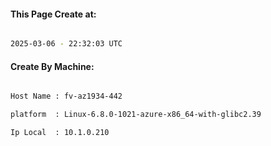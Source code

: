 
   
#### This Page Create at:

```bash

2025-03-06 - 22:32:03 UTC

```

#### Create By Machine:

```bash

Host Name : fv-az1934-442

platform  : Linux-6.8.0-1021-azure-x86_64-with-glibc2.39

Ip Local  : 10.1.0.210

```

